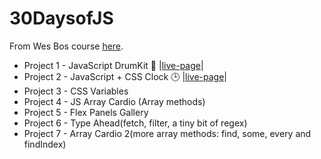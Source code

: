 # 30DaysofJS
From Wes Bos course [here](https://javascript30.com/).

* Project 1 - JavaScript DrumKit 🥁 |[live-page](https://admiring-nightingale-de1c7a.netlify.app/)|
* Project 2 - JavaScript + CSS Clock 🕒 |[live-page](https://competent-wozniak-b032d1.netlify.app/)|
* Project 3 - CSS Variables
* Project 4 - JS Array Cardio (Array methods)
* Project 5 - Flex Panels Gallery
* Project 6 - Type Ahead(fetch, filter, a tiny bit of regex)
* Project 7 - Array Cardio 2(more array methods: find, some, every and findIndex)
